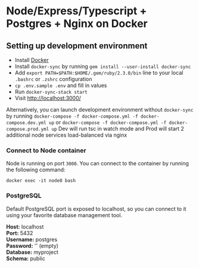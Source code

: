 # Node/Express/Typescript + Postgres + Nginx on Docker

## Setting up development environment

* Install [Docker](https://docs.docker.com/docker-for-mac/install/)
* Install `docker-sync` by running `gem install --user-install docker-sync`
* Add `export PATH=$PATH:$HOME/.gem/ruby/2.3.0/bin` line to your local `.bashrc` or `.zshrc` configuration
* `cp .env.sample .env` and fill in values
* Run `docker-sync-stack start`
* Visit <http://localhost:3000/>

Alternatively, you can launch development environment without `docker-sync` by running 
`docker-compose -f docker-compose.yml -f docker-compose.dev.yml up` or
`docker-compose -f docker-compose.yml -f docker-compose.prod.yml up`
Dev will run tsc in watch mode and 
Prod will start 2 additional node services load-balanced via nginx

### Connect to Node container

Node is running on port `3000`. You can connect to the container by running the following command:

`docker exec -it node0 bash`

### PostgreSQL

Default PostgreSQL port is exposed to localhost, so you can connect to it using your favorite database management tool.

**Host:** localhost  
**Port:** 5432  
**Username:** postgres  
**Password:** '' (empty)  
**Database:** myproject  
**Schema:** public  
